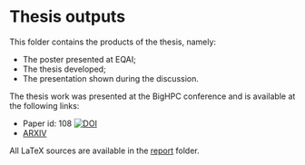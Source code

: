 # Thesis outputs

This folder contains the products of the thesis, namely:

- The poster presented at EQAI;
- The thesis developed;
- The presentation shown during the discussion.

The thesis work was presented at the BigHPC conference and is available at the following links:

- Paper id: 108 [![DOI](https://zenodo.org/badge/DOI/10.5281/zenodo.13898758.svg)](https://doi.org/10.5281/zenodo.13898758)
- [ARXIV](https://arxiv.org/abs/2409.16928)

All LaTeX sources are available in the [report](../report) folder.
